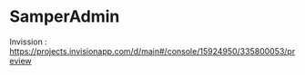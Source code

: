 # SamperAdmin
Invission : https://projects.invisionapp.com/d/main#/console/15924950/335800053/preview
